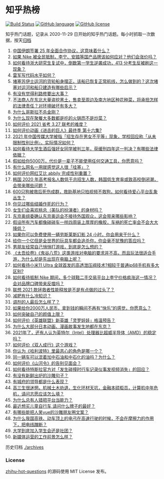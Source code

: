 # 知乎热榜
[![Build Status](https://github.com/ToWeLong/zhihu-hot-questions/workflows/CI/badge.svg)](https://github.com/ToWeLong/zhihu-hot-questions/actions)
[![GitHub language](https://img.shields.io/badge/language-golang-orange.svg)](https://golang.org/)
[![GitHub license](https://img.shields.io/github/license/ToWeLong/zhihu-hot-questions)](https://github.com/ToWeLong/zhihu-hot-questions/blob/main/LICENSE)

知乎热门话题，记录从 2020-11-29 日开始的知乎热门话题。每小时抓取一次数据，按天[归档](./archives)

<!-- BEGIN -->

1. [中国伊朗签署 25 年全面合作协议，这意味着什么？](https://www.zhihu.com/question/409693519)
1. [如果 Nike 被全民抵制，李宁、安踏等国产品牌该如何应对？他们会涨价吗？](https://www.zhihu.com/question/451194190)
1. [如何看待浙大研究生复试中，倒数第一学生逆袭成功，413 分考生反被刷这一现象？](https://www.zhihu.com/question/450960027)
1. [雷军写代码水平如何？](https://www.zhihu.com/question/23832952)
1. [堵塞苏伊士运河的货轮船身摆正，该船已恢复正常航线，怎么做到的？这次堵塞对运河和船只建造有哪些启示？](https://www.zhihu.com/question/451841669)
1. [有没有觉得利路修要出大事？](https://www.zhihu.com/question/450542660)
1. [不法商人在东北大量盗挖黑土，售卖至周边及南方地区种花种菜，将承担怎样的法律责任？对环境破坏有多大？](https://www.zhihu.com/question/451394725)
1. [为什么哥斯拉不杀金刚？](https://www.zhihu.com/question/451529208)
1. [为什么现在聚餐大多数都是吃的火锅而不是炒菜？](https://www.zhihu.com/question/450776646)
1. [如何评价 2021 省考 3.27 联考的难度？](https://www.zhihu.com/question/451484681)
1. [如何评价动画《进击的巨人》最终季 第十六集?](https://www.zhihu.com/question/451734574)
1. [2021 年中国传媒大学被指「招生存在男女不平等」现象，学校回应称「从未限制性别比例」，实际情况如何？](https://www.zhihu.com/question/451677095)
1. [如何看待大学生酒后强奸女同学被判三年，获缓刑四年这一判决？有哪些法律依据？](https://www.zhihu.com/question/451718320)
1. [假如给你5000万，代价是一辈子不能使用任何交通工具，你愿意吗？](https://www.zhihu.com/question/447033541)
1. [有什么网名一用就感觉这人很「哇塞」？](https://www.zhihu.com/question/446019130)
1. [如何评价网红艾比 abbily 完成性别重置？](https://www.zhihu.com/question/451678664)
1. [韩国 2020 年高考报名人数低于总招生人数，韩国低生育率或致高校倒闭潮，会带来哪些问题？](https://www.zhihu.com/question/451803760)
1. [600只狗被救后死伤成群，救助基地只拍视频不救狗，如何看待爱心平台乱象丛生？](https://www.zhihu.com/question/451673917)
1. [你见过哪些结婚作死的行为？](https://www.zhihu.com/question/268605958)
1. [女生们会喜欢桃总（美队的扮演者）的身材吗？](https://www.zhihu.com/question/448621247)
1. [东京奥组委确认东京奥运会不接待外国观众，这会带来哪些影响？](https://www.zhihu.com/question/450368491)
1. [假设所有汽车都像碰碰车一样四周装上厚厚的橡胶，车祸的死亡率会不会大大降低？](https://www.zhihu.com/question/451276962)
1. [如果你可以免费使用一辆劳斯莱斯幻影 24 小时，你会用来干什么？](https://www.zhihu.com/question/445380851)
1. [给你一个亿但是全世界的玩具车都会追杀你，你会毫不犹豫的答应吗？](https://www.zhihu.com/question/451645568)
1. [男朋友经常自己悄悄打游戏，到底是怎么想的？](https://www.zhihu.com/question/450289773)
1. [《太吾绘卷》《鬼谷八荒》这类游戏对电脑的要求并不高，而且玩法很适合手游，为什么却是先出现在电脑上呢？](https://www.zhihu.com/question/449402890)
1. [如何看待小米11 Ultra 全球首发的高透泄压阀技术?相较于普通ip68手机有多大区别?](https://www.zhihu.com/question/451709456)
1. [如何看待抵制 Nike 期间，多个球鞋二手交易平台上李宁价格疯涨这一情况？会对品牌口碑带来反噬吗？](https://www.zhihu.com/question/451307407)
1. [联想 2021 款拯救者性能释放是不是有点做的过头了？](https://www.zhihu.com/question/451676287)
1. [减肥有什么冷知识？](https://www.zhihu.com/question/334673162)
1. [调剂的人最后怎么样了？](https://www.zhihu.com/question/449937362)
1. [如果给你2000万人民币，拿到钱的瞬间不再有“快乐”的感觉，你愿意么？](https://www.zhihu.com/question/451036387)
1. [如何突破自己的颜值上限？](https://www.zhihu.com/question/414919472)
1. [如何评价《英雄联盟》新英雄「灵罗娃娃」格温预告？](https://www.zhihu.com/question/451432732)
1. [为什么大部分日本动画、漫画故事发生地都在东京？](https://www.zhihu.com/question/450567465)
1. [2021年了，还有人认为英特尔（Intel）处理器比超威半导体（AMD）的稳定吗？](https://www.zhihu.com/question/449486157)
1. [如何评价《双人成行》这个游戏？](https://www.zhihu.com/question/448262868)
1. [你认为《哈利波特》里最恶心的角色是哪一个？](https://www.zhihu.com/question/451456824)
1. [同一辆车可以混着加中石油和中石化的油吗？为什么？](https://www.zhihu.com/question/27811416)
1. [如何评价《山河令》的告别见面会？](https://www.zhihu.com/question/451727469)
1. [如何看待特斯拉官方对「发生碰撞时行车记录仪事发视频消失」的回应？](https://www.zhihu.com/question/451652796)
1. [有没有新鲜出炉的沙雕句子？](https://www.zhihu.com/question/451404478)
1. [有城府的领导都是什么表现？](https://www.zhihu.com/question/299985054)
1. [高三生很迷惘，机械土木劝退，生化环材天坑，金融本硕柜员，计算机中年危机，请问志愿应该怎么填？](https://www.zhihu.com/question/451564768)
1. [为什么总有人错把平台当能力？](https://www.zhihu.com/question/450065172)
1. [最近想买儿童自行车,请问什么牌子的最好？](https://www.zhihu.com/question/56325877)
1. [有哪些能把人笑yue的沙雕朋友圈文案？](https://www.zhihu.com/question/446125277)
1. [为什么我国高铁、动车顶上的电弓在高速行驶的时候，不会在摩擦力的作用下，把电线蹭断？](https://www.zhihu.com/question/293119115)
1. [大学到底加入学生会还是社团？](https://www.zhihu.com/question/64631466)
1. [新媒体运营的工作前景怎么样？](https://www.zhihu.com/question/25334262)

<!-- END -->

历史归档 [./archives](./archives)


### License
[zhihu-hot-questions](https://github.com/towelong/zhihu-hot-questions) 的源码使用 MIT License 发布。